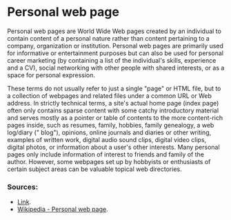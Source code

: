 # Personal web page

Personal web pages are World Wide Web pages created by an individual to contain content of a personal nature rather than
content pertaining to a company, organization or institution. Personal web pages are primarily used for informative or
entertainment purposes but can also be used for personal career marketing (by containing a list of the individual's
skills, experience and a CV), social networking with other people with shared interests, or as a space for personal
expression.

These terms do not usually refer to just a single "page" or HTML file, but to a collection of webpages and related files
under a common URL or Web address. In strictly technical terms, a site's actual home page (index page) often only
contains sparse content with some catchy introductory material and serves mostly as a pointer or table of contents to
the more content-rich pages inside, such as resumes, family, hobbies, family genealogy, a web log/diary (" blog"),
opinions, online journals and diaries or other writing, examples of written work, digital audio sound clips, digital
video clips, digital photos, or information about a user's other interests. Many personal pages only include information
of interest to friends and family of the author. However, some webpages set up by hobbyists or enthusiasts of certain
subject areas can be valuable topical web directories.

### Sources:

- [Link](https://parsifal.dev/).
- [Wikipedia - Personal web page](https://en.wikipedia.org/wiki/Personal_web_page).
